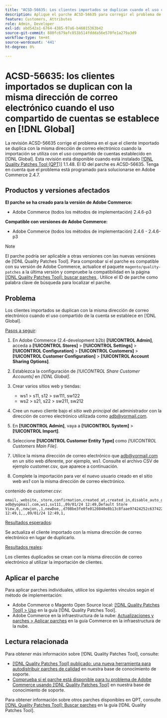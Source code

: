 ```yaml
---
title: "ACSD-56635: Los clientes importados se duplican cuando el uso compartido de cuentas se establece en  [!DNL Global]"
description: Aplique el parche ACSD-56635 para corregir el problema de Adobe Commerce en el que el cliente importado se duplica con la misma dirección de correo electrónico cuando la importación se utiliza con el uso compartido de cuentas establecido en  [!DNL Global].
feature: Customers, Attributes
role: Admin, Developer
exl-id: abd542a1-6764-4385-97a6-b46015363b42
source-git-commit: 880fc679afc853b514fddda56e570fe1a279a3d9
workflow-type: tm+mt
source-wordcount: '441'
ht-degree: 0%

---
```


# ACSD-56635: los clientes importados se duplican con la misma dirección de correo electrónico cuando el uso compartido de cuentas se establece en [!DNL Global]

La revisión ACSD-56635 corrige el problema en el que el cliente importado se duplica con la misma dirección de correo electrónico cuando la importación se utiliza con el uso compartido de cuentas establecido en [!DNL Global]. Esta revisión está disponible cuando está instalado [[!DNL Quality Patches Tool (QPT)]](/help/announcements/adobe-commerce-announcements/magento-quality-patches-released-new-tool-to-self-serve-quality-patches.md) 1.1.48. El ID del parche es ACSD-56635. Tenga en cuenta que el problema está programado para solucionarse en Adobe Commerce 2.4.7.

## Productos y versiones afectados

**El parche se ha creado para la versión de Adobe Commerce:**

* Adobe Commerce (todos los métodos de implementación) 2.4.6-p3

**Compatible con versiones de Adobe Commerce:**

* Adobe Commerce (todos los métodos de implementación) 2.4.6 - 2.4.6-p3

>[!NOTE]
>
>El parche podría ser aplicable a otras versiones con las nuevas versiones de [!DNL Quality Patches Tool]. Para comprobar si el parche es compatible con su versión de Adobe Commerce, actualice el paquete `magento/quality-patches` a la última versión y compruebe la compatibilidad en la página [[!DNL Quality Patches Tool]: buscar parches ](https://experienceleague.adobe.com/tools/commerce-quality-patches/index.html). Utilice el ID de parche como palabra clave de búsqueda para localizar el parche.

## Problema

Los clientes importados se duplican con la misma dirección de correo electrónico cuando el uso compartido de la cuenta se establece en [!DNL Global].

<u>Pasos a seguir</u>:

1. En Adobe Commerce (2.4-development b2b) **[!UICONTROL Admin]**, acceda a **[!UICONTROL Stores]** > **[!UICONTROL Settings]** > **[!UICONTROL Configuration]** > **[!UICONTROL Customers]** > **[!UICONTROL Customer Configuration]** > **[!UICONTROL Account Sharing Options]**.
1. Establezca la configuración de *[!UICONTROL Share Customer Accounts]* en *[!DNL Global]*.
1. Crear varios sitios web y tiendas:

   * ws1 > s11, s12 > sw111, sw122
   * ws2 > s21, s22 > sw211, sw212

1. Cree un nuevo cliente bajo el *sitio web principal* del administrador con la dirección de correo electrónico utilizada como <adb@yormail.com>.
1. En **[!UICONTROL Admin]**, vaya a **[!UICONTROL System]** > **[!UICONTROL Import]**.
1. Seleccione **[!UICONTROL Customer Entity Type]** como *[!UICONTROL Customers Main File]*.
1. Utilice la misma dirección de correo electrónico que <adb@yormail.com> en un sitio web diferente, por ejemplo, ws1. Consulte el archivo CSV de ejemplo customer.csv, que aparece a continuación.
1. Complete la importación para ver el nuevo usuario creado en el sitio web *ws1* con la misma dirección de correo electrónico.

contenido de customer.csv:

```
email,_website,_store,confirmation,created_at,created_in,disable_auto_group_change,dob,firstname,gender,group_id,lastname,middlename,password_hash,prefix,rp_token,rp_token_created_at,store_id,suffix,taxvat,updated_at,website_id,password
adb@yopmail.com,ws1,sv111,,09/01/24 12:49,Default Store View,0,,newjon,,1,newDoe,,d708be3fe0fe0120840e8b13c8faae97424252c6374227ff59c05814f1aecd79:mgLqkqgTwLPLlCljzvF8hp67fNOOvOZb:1,,07e71459c137f4da15292134ff459cba,30/10/15 12:49,1,,,09/01/24 12:49,1,
```

<u>Resultados esperados</u>:

Se actualiza el cliente importado con la misma dirección de correo electrónico en lugar de duplicarlo.

<u>Resultados reales</u>:

Los clientes duplicados se crean con la misma dirección de correo electrónico al utilizar la importación de clientes.

## Aplicar el parche

Para aplicar parches individuales, utilice los siguientes vínculos según el método de implementación:

* Adobe Commerce o Magento Open Source local: [[!DNL Quality Patches Tool] > Uso](https://experienceleague.adobe.com/docs/commerce-operations/tools/quality-patches-tool/usage.html) en la guía [!DNL Quality Patches Tool].
* Adobe Commerce en la infraestructura de la nube: [Actualizaciones y parches > Aplicar parches](https://experienceleague.adobe.com/docs/commerce-cloud-service/user-guide/develop/upgrade/apply-patches.html) en la guía Commerce en la infraestructura de la nube.

## Lectura relacionada

Para obtener más información sobre [!DNL Quality Patches Tool], consulte:

* [[!DNL Quality Patches Tool] publicado: una nueva herramienta para autodistribuir parches de calidad](/help/announcements/adobe-commerce-announcements/magento-quality-patches-released-new-tool-to-self-serve-quality-patches.md) en nuestra base de conocimiento de soporte.
* [Comprueba si el parche está disponible para tu problema de Adobe Commerce usando [!DNL Quality Patches Tool]](/help/support-tools/patches-available-in-qpt-tool/check-patch-for-magento-issue-with-magento-quality-patches.md) en nuestra base de conocimiento de soporte.

Para obtener información sobre otros parches disponibles en QPT, consulte [[!DNL Quality Patches Tool]: Buscar parches](https://experienceleague.adobe.com/tools/commerce-quality-patches/index.html) en la guía [!DNL Quality Patches Tool].
